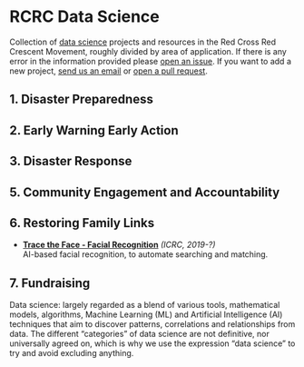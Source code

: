 # RCRC Data Science
Collection of [data science](#datascience) projects and resources in the Red Cross Red Crescent Movement, roughly divided by area of application. If there is any error in the information provided please [open an issue](https://github.com/IFRCGo/rcrc-data-science/issues). If you want to add a new project, [send us an email](mailto:jmargutti@redcross.nl,paola.yela@ifrc.org) or [open a pull request](https://github.com/IFRCGo/rcrc-data-science/pulls).

## 1. Disaster Preparedness

## 2. Early Warning Early Action

## 3. Disaster Response

## 5. Community Engagement and Accountability

## 6. Restoring Family Links
- [**Trace the Face - Facial Recognition**](https://familylinks.icrc.org/europe/en/pages/home.aspx) *(ICRC, 2019-?)*   
AI-based facial recognition, to automate searching and matching.

## 7. Fundraising


<a name="datascience">Data science</a>: largely regarded as a blend of various tools, mathematical models, algorithms, Machine Learning (ML) and Artificial Intelligence (AI) techniques that aim to discover patterns, correlations and relationships from data. The different “categories” of data science are not definitive, nor universally agreed on, which is why we use the expression “data science” to try and avoid excluding anything.
